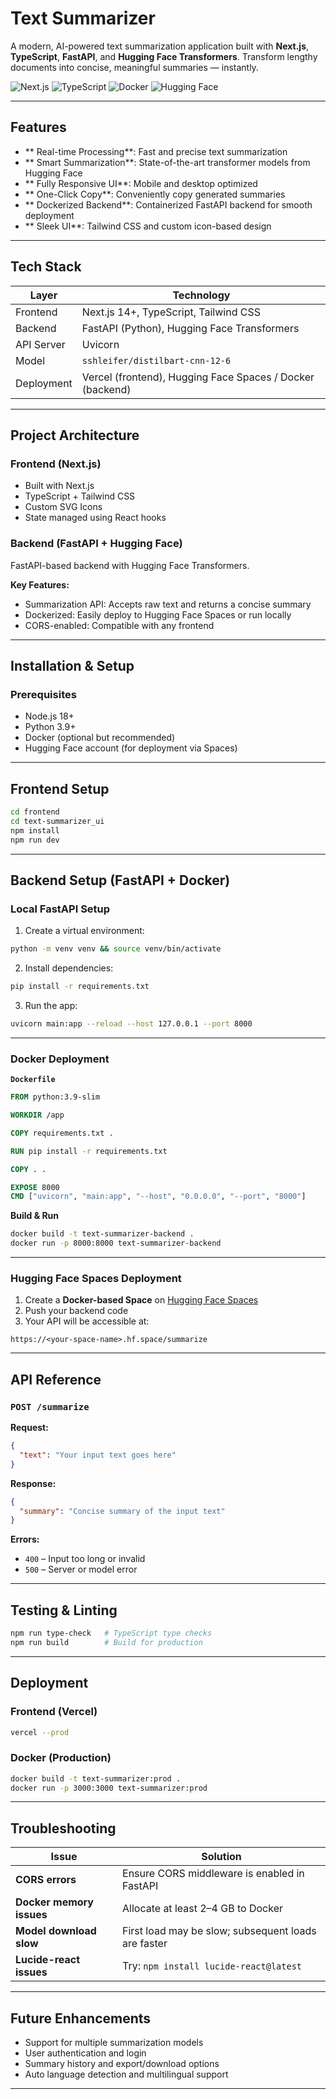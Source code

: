 
# Text Summarizer

A modern, AI-powered text summarization application built with **Next.js**, **TypeScript**, **FastAPI**, and **Hugging Face Transformers**. Transform lengthy documents into concise, meaningful summaries — instantly.

![Next.js](https://img.shields.io/badge/Next.js-13+-black?style=for-the-badge\&logo=next.js)
![TypeScript](https://img.shields.io/badge/TypeScript-blue?style=for-the-badge\&logo=typescript)
![Docker](https://img.shields.io/badge/Docker-2496ED?style=for-the-badge\&logo=docker\&logoColor=white)
![Hugging Face](https://img.shields.io/badge/Hugging%20Face-FFD21E?style=for-the-badge\&logo=huggingface)

---

## Features

* ** Real-time Processing**: Fast and precise text summarization
* ** Smart Summarization**: State-of-the-art transformer models from Hugging Face
* ** Fully Responsive UI**: Mobile and desktop optimized
* ** One-Click Copy**: Conveniently copy generated summaries
* ** Dockerized Backend**: Containerized FastAPI backend for smooth deployment
* ** Sleek UI**: Tailwind CSS and custom icon-based design

---

## Tech Stack

| Layer      | Technology                                                |
| ---------- | --------------------------------------------------------- |
| Frontend   | Next.js 14+, TypeScript, Tailwind CSS                     |
| Backend    | FastAPI (Python), Hugging Face Transformers               |
| API Server | Uvicorn                                                   |
| Model      | `sshleifer/distilbart-cnn-12-6`                           |
| Deployment | Vercel (frontend), Hugging Face Spaces / Docker (backend) |

---

## Project Architecture

### Frontend (Next.js)

* Built with Next.js
* TypeScript + Tailwind CSS
* Custom SVG Icons
* State managed using React hooks

### Backend (FastAPI + Hugging Face)

FastAPI-based backend with Hugging Face Transformers.

**Key Features:**

* Summarization API: Accepts raw text and returns a concise summary
* Dockerized: Easily deploy to Hugging Face Spaces or run locally
* CORS-enabled: Compatible with any frontend

---

## Installation & Setup

### Prerequisites

* Node.js 18+
* Python 3.9+
* Docker (optional but recommended)
* Hugging Face account (for deployment via Spaces)

---

## Frontend Setup

```bash
cd frontend
cd text-summarizer_ui
npm install
npm run dev
```
---

## Backend Setup (FastAPI + Docker)

###  Local FastAPI Setup

1. Create a virtual environment:

```bash
python -m venv venv && source venv/bin/activate
```

2. Install dependencies:

```bash
pip install -r requirements.txt
```

3. Run the app:

```bash
uvicorn main:app --reload --host 127.0.0.1 --port 8000
```

---

### Docker Deployment

**`Dockerfile`**

```dockerfile
FROM python:3.9-slim

WORKDIR /app

COPY requirements.txt .

RUN pip install -r requirements.txt

COPY . .

EXPOSE 8000
CMD ["uvicorn", "main:app", "--host", "0.0.0.0", "--port", "8000"]
```

**Build & Run**

```bash
docker build -t text-summarizer-backend .
docker run -p 8000:8000 text-summarizer-backend
```

---

### Hugging Face Spaces Deployment

1. Create a **Docker-based Space** on [Hugging Face Spaces](https://huggingface.co/spaces)
2. Push your backend code
3. Your API will be accessible at:

```
https://<your-space-name>.hf.space/summarize
```

---

## API Reference

### `POST /summarize`

**Request:**

```json
{
  "text": "Your input text goes here"
}
```

**Response:**

```json
{
  "summary": "Concise summary of the input text"
}
```

**Errors:**

* `400` – Input too long or invalid
* `500` – Server or model error

---

## Testing & Linting

```bash
npm run type-check   # TypeScript type checks
npm run build        # Build for production
```

---

## Deployment

### Frontend (Vercel)

```bash
vercel --prod
```

### Docker (Production)

```bash
docker build -t text-summarizer:prod .
docker run -p 3000:3000 text-summarizer:prod
```

---

## Troubleshooting

| Issue                    | Solution                                            |
| ------------------------ | --------------------------------------------------- |
| **CORS errors**          | Ensure CORS middleware is enabled in FastAPI        |
| **Docker memory issues** | Allocate at least 2–4 GB to Docker                  |
| **Model download slow**  | First load may be slow; subsequent loads are faster |
| **Lucide-react issues**  | Try: `npm install lucide-react@latest`              |

---

## Future Enhancements

* Support for multiple summarization models
* User authentication and login
* Summary history and export/download options
* Auto language detection and multilingual support
  
---
